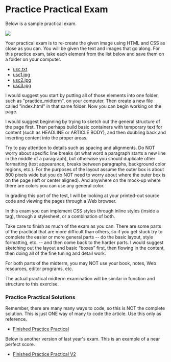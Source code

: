 Practice Practical Exam
=======================

Below is a sample practical exam. 

<img src="/images/practical_exam02.png"/>

Your practical exam is to re-create the given image using HTML and CSS as close as you can. You will be given the text and images that go along. For this practice exam, take each element from the list below and save them on a folder on your computer. 

* [usc.txt](/midterm_practice/usc.txt)
* [usc1.jpg](/midterm_practice/usc1.jpg)
* [usc2.jpg](/midterm_practice/usc2.jpg)
* [usc3.jpg](/midterm_practice/usc3.jpg)

I would suggest you start by putting all of those elements into one folder, such as "practice_midterm", on your computer. Then create a new file called "index.html" in that same folder. Now you can begin working on the page.

I would suggest beginning by trying to sketch out the general structure of the page first. Then perhaps build basic containers with temporary text for content (such as HEADLINE or ARTICLE BODY), and then doubling back and inserting content into the proper areas.

Try to pay attention to details such as spacing and alignments. Do NOT worry about specific line breaks (at what word a paragraph starts a new line in the middle of a paragraph), but otherwise you should duplicate other formatting (text appearance, breaks between paragraphs, background color regions, etc.). For the purposes of the layout assume the outer box is about 800 pixels wide but you do NOT need to worry about where the outer box is on the page (left or center aligned). And anywhere on the mock-up where there are colors you can use any general color.

In grading this part of the test, I will be looking at your printed-out source code and viewing the pages through a Web browser.

In this exam you can implement CSS styles through inline styles (inside a tag), through a stylesheet, or a combination of both.

Take care to finish as much of the exam as you can. There are some parts of the practical that are more difficult than others, so if you get stuck try to complete the easier or more general parts -- do the basic layout, style formatting, etc. -- and then come back to the harder parts. I would suggest sketching out the layout and basic “boxes” first, then flowing in the content, then doing all of the fine tuning and detail work.

For both parts of the midterm, you may NOT use your book, notes, Web resources, editor programs, etc.

The actual practical midterm examination will be similar in function and structure to this exercise. 

### Practice Practical Solutions
Remember, there are many many ways to code, so this is NOT the complete solution. This is just ONE way of many to code the article. Use this only as reference.

* [Finished Practice Practical](/midterm_practice/practice_practical_key.html)

Below is another version of last year's exam. This is an example of a near perfect score. 
* [Finished Practice Practical V2](/midterm_practice/practice_practical_v2_key.html)

